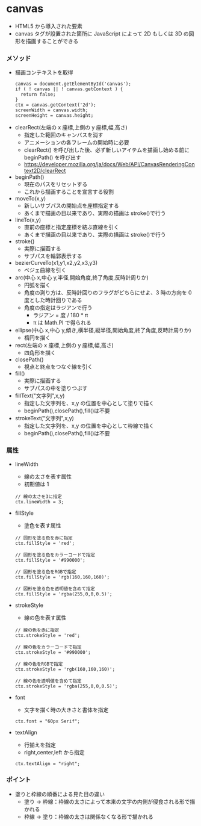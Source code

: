 # canvas

- HTML5 から導入された要素
- canvas タグが設置された箇所に JavaScript によって 2D もしくは 3D の図形を描画することができる

### メソッド

- 描画コンテキストを取得
  ```
  canvas = document.getElementById('canvas');
  if ( ! canvas || ! canvas.getContext ) {
    return false;
  }
  ctx = canvas.getContext('2d');
  screenWidth = canvas.width;
  screenHeight = canvas.height;
  ```
- clearRect(左端の x 座標,上側の y 座標,幅,高さ)
  - 指定した範囲のキャンバスを消す
  - アニメーションの各フレームの開始時に必要
  - clearRect() を呼び出した後、必ず新しいアイテムを描画し始める前に beginPath() を呼び出す
  - https://developer.mozilla.org/ja/docs/Web/API/CanvasRenderingContext2D/clearRect
- beginPath()
  - 現在のパスをリセットする
  - これから描画することを宣言する役割
- moveTo(x,y)
  - 新しいサブパスの開始点を座標指定する
  - あくまで描画の目以来であり、実際の描画は stroke()で行う
- lineTo(x,y)
  - 直前の座標と指定座標を結ぶ直線を引く
  - あくまで描画の目以来であり、実際の描画は stroke()で行う
- stroke()
  - 実際に描画する
  - サブパスを輪郭表示する
- bezierCurveTo(x1,y1,x2,y2,x3,y3)
  - ベジェ曲線を引く
- arc(中心 x,中心 y,半径,開始角度,終了角度,反時計周りか)
  - 円弧を描く
  - 角度の測り方は、反時計回りのフラグがどちらにせよ、3 時の方向を 0 度とした時計回りである
  - 角度の指定はラジアンで行う
    - ラジアン = 度 / 180 \* π
    - π は Math.PI で得られる
- ellipse(中心 x,中心 y,傾き,横半径,縦半径,開始角度,終了角度,反時計周りか)
  - 楕円を描く
- rect(左端の x 座標,上側の y 座標,幅,高さ)
  - 四角形を描く
- closePath()
  - 視点と終点をつなぐ線を引く
- fill()
  - 実際に描画する
  - サブパスの中を塗りつぶす
- fillText("文字列",x,y)
  - 指定した文字列を、x,y の位置を中心として塗りで描く
  - beginPath(),closePath(),fill()は不要
- strokeText("文字列",x,y)
  - 指定した文字列を、x,y の位置を中心として枠線で描く
  - beginPath(),closePath(),fill()は不要

### 属性

- lineWidth
  - 線の太さを表す属性
  - 初期値は 1
  ```
  // 線の太さを3に指定
  ctx.lineWidth = 3;
  ```
- fillStyle

  - 塗色を表す属性

  ```
  // 図形を塗る色を赤に指定
  ctx.fillStyle = 'red';

  // 図形を塗る色をカラーコードで指定
  ctx.fillStyle = '#990000';

  // 図形を塗る色をRGBで指定
  ctx.fillStyle = 'rgb(160,160,160)';

  // 図形を塗る色を透明値を含めて指定
  ctx.fillStyle = 'rgba(255,0,0,0.5)';
  ```

- strokeStyle

  - 線の色を表す属性

  ```
  // 線の色を赤に指定
  ctx.strokeStyle = 'red';

  // 線の色をカラーコードで指定
  ctx.strokeStyle = '#990000';

  // 線の色をRGBで指定
  ctx.strokeStyle = 'rgb(160,160,160)';

  // 線の色を透明値を含めて指定
  ctx.strokeStyle = 'rgba(255,0,0,0.5)';
  ```

- font

  - 文字を描く時の大きさと書体を指定

  ```
  ctx.font = "60px Serif";
  ```

- textAlign
  - 行揃えを指定
  - right,center,left から指定
  ```
  ctx.textAlign = "right";
  ```

### ポイント

- 塗りと枠線の順番による見た目の違い
  - 塗り → 枠線：枠線の太さによって本来の文字の内側が侵食される形で描かれる
  - 枠線 → 塗り：枠線の太さは関係なくなる形で描かれる

